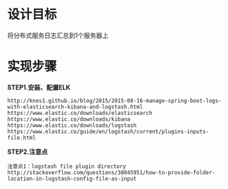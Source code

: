 # 设计目标

将分布式服务日志汇总到1个服务器上

# 实现步骤

**STEP1.安装、配置ELK**
	
	http://knes1.github.io/blog/2015/2015-08-16-manage-spring-boot-logs-with-elasticsearch-kibana-and-logstash.html
	https://www.elastic.co/downloads/elasticsearch
	https://www.elastic.co/downloads/kibana
	https://www.elastic.co/downloads/logstash
	https://www.elastic.co/guide/en/logstash/current/plugins-inputs-file.html

**STEP2.注意点**
	
	注意点1：logstash file plugin directory
	http://stackoverflow.com/questions/38045951/how-to-provide-folder-location-in-logstash-config-file-as-input
	
